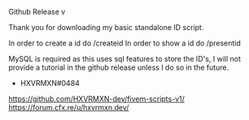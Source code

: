 Github Release v

Thank you for downloading my basic standalone ID script.

In order to create a id do /createid
In order to show a id do /presentid

MySQL is required as this uses sql features to store the ID's, I will not provide a tutorial in the github release unless I do so in the future.
- HXVRMXN#0484


https://github.com/HXVRMXN-dev/fivem-scripts-v1/
https://forum.cfx.re/u/hxvrmxn.dev/

